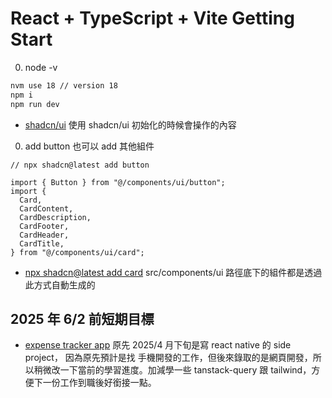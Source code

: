 # React + TypeScript + Vite Getting Start

0. node -v

```bash
nvm use 18 // version 18
npm i
npm run dev
```

- [shadcn/ui](https://ui.shadcn.com/docs/installation/vite) 使用 shadcn/ui 初始化的時候會操作的內容

0. add button 也可以 add 其他組件

```tsx
// npx shadcn@latest add button

import { Button } from "@/components/ui/button";
import {
  Card,
  CardContent,
  CardDescription,
  CardFooter,
  CardHeader,
  CardTitle,
} from "@/components/ui/card";
```

- [npx shadcn@latest add card](https://ui.shadcn.com/docs/components/card)
  src/components/ui 路徑底下的組件都是透過此方式自動生成的

## 2025 年 6/2 前短期目標

- [expense tracker app](https://github.com/Vic428-human/expense-tracker-app) 原先 2025/4 月下旬是寫 react native 的 side project，
  因為原先預計是找 手機開發的工作，但後來錄取的是網頁開發，所以稍微改一下當前的學習進度。加減學一些 tanstack-query 跟 tailwind，方便下一份工作到職後好銜接一點。

```js

```

```js

```
